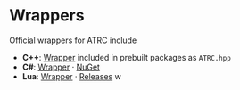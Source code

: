 # Wrappers

Official wrappers for ATRC include

- **C++**: [Wrapper](https://github.com/Antonako1/ATRC/tree/main/Wrappers/C%2B%2B) included in prebuilt packages as `ATRC.hpp`
- **C#**: [Wrapper](https://github.com/Antonako1/ATRC/tree/main/Wrappers/C%23) · [NuGet](https://www.nuget.org/packages/ATRC/)
- **Lua**: [Wrapper](https://github.com/Antonako1/ATRC/tree/main/Wrappers/Lua) · [Releases](https://github.com/Antonako1/ATRC/releases)
w